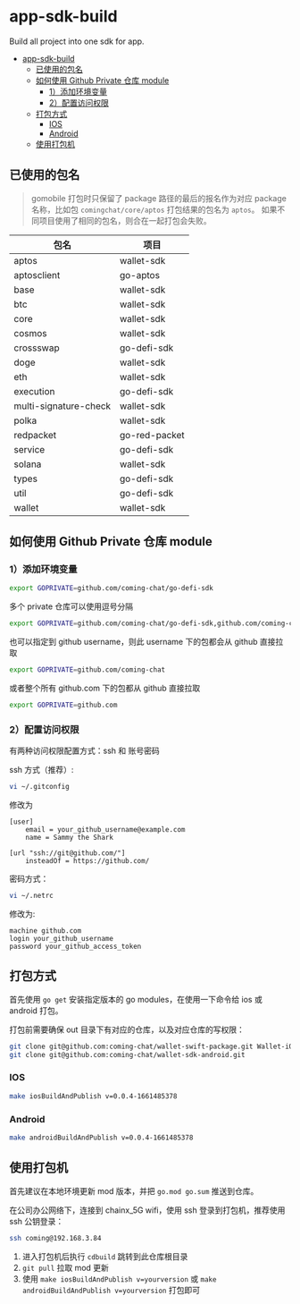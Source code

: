 # app-sdk-build
Build all project into one sdk for app.

- [app-sdk-build](#app-sdk-build)
	- [已使用的包名](#已使用的包名)
	- [如何使用 Github Private 仓库 module](#如何使用-github-private-仓库-module)
		- [1）添加环境变量](#1添加环境变量)
		- [2）配置访问权限](#2配置访问权限)
	- [打包方式](#打包方式)
		- [IOS](#ios)
		- [Android](#android)
	- [使用打包机](#使用打包机)

## 已使用的包名

> gomobile 打包时只保留了 package 路径的最后的报名作为对应 package 名称，比如包 `comingchat/core/aptos` 打包结果的包名为 `aptos`。
> 如果不同项目使用了相同的包名，则合在一起打包会失败。

包名 | 项目
---|---
aptos|wallet-sdk
aptosclient|go-aptos
base|wallet-sdk
btc|wallet-sdk
core|wallet-sdk
cosmos|wallet-sdk
crossswap|go-defi-sdk
doge|wallet-sdk
eth|wallet-sdk
execution|go-defi-sdk
multi-signature-check|wallet-sdk
polka|wallet-sdk
redpacket|go-red-packet
service|go-defi-sdk
solana|wallet-sdk
types|go-defi-sdk
util|go-defi-sdk
wallet|wallet-sdk


## 如何使用 Github Private 仓库 module

### 1）添加环境变量
```sh
export GOPRIVATE=github.com/coming-chat/go-defi-sdk
```
多个 private 仓库可以使用逗号分隔
```sh
export GOPRIVATE=github.com/coming-chat/go-defi-sdk,github.com/coming-chat/xx
```
也可以指定到 github username，则此 username 下的包都会从 github 直接拉取
```sh
export GOPRIVATE=github.com/coming-chat
```
或者整个所有 github.com 下的包都从 github 直接拉取
```sh
export GOPRIVATE=github.com
```

### 2）配置访问权限

有两种访问权限配置方式：ssh 和 账号密码

ssh 方式（推荐）:
```sh
vi ~/.gitconfig
```
修改为
```
[user]
	email = your_github_username@example.com
	name = Sammy the Shark
	
[url "ssh://git@github.com/"]
	insteadOf = https://github.com/
```

密码方式：
```sh
vi ~/.netrc
```

修改为:
```
machine github.com
login your_github_username
password your_github_access_token
```

## 打包方式

首先使用 `go get` 安装指定版本的 go modules，在使用一下命令给 ios 或 android 打包。

打包前需要确保 out 目录下有对应的仓库，以及对应仓库的写权限：
```sh
git clone git@github.com:coming-chat/wallet-swift-package.git Wallet-iOS
git clone git@github.com:coming-chat/wallet-sdk-android.git
```

### IOS
```sh
make iosBuildAndPublish v=0.0.4-1661485378
```

### Android

```sh
make androidBuildAndPublish v=0.0.4-1661485378
```

## 使用打包机

首先建议在本地环境更新 mod 版本，并把 `go.mod go.sum` 推送到仓库。

在公司办公网络下，连接到 chainx_5G wifi，使用 ssh 登录到打包机，推荐使用 ssh 公钥登录：
```sh
ssh coming@192.168.3.84
```

1. 进入打包机后执行 `cdbuild` 跳转到此仓库根目录
2. `git pull` 拉取 mod 更新
3. 使用 `make iosBuildAndPublish v=yourversion` 或 `make androidBuildAndPublish v=yourversion` 打包即可

